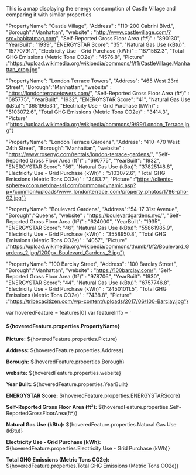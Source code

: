 This is a map displaying the energy consumption of Castle Village and comparing it with similar properties


"PropertyName": "Castle Village", "Address" : "110-200 Cabrini Blvd.", "Borough":"Manhattan", "website" : "http://www.castlevillage.com/?src=habitatmag.com", "Self-Reported Gross Floor Area (ft²)" : "890130", "YearBuilt": "1939", "ENERGYSTAR Score": "35", "Natural Gas Use (kBtu)": "15770791.1", "Electricity Use - Grid Purchase (kWh)" : "1871582.3", "Total GHG Emissions (Metric Tons CO2e)" : "4576.8", "Picture" :"https://upload.wikimedia.org/wikipedia/commons/f/f1/CastleVillage.Manhattan_crop.jpg"

"PropertyName": "London Terrace Towers", "Address": "465 West 23rd Street", "Borough":"Manhattan", "website" : "https://londonterracetowers.com/", "Self-Reported Gross Floor Area (ft²)" : "685775", "YearBuilt": "1932", "ENERGYSTAR Score": "41", "Natural Gas Use (kBtu)": "36519653.1", "Electricity Use - Grid Purchase (kWh)" : "5103072.6", "Total GHG Emissions (Metric Tons CO2e)" : "3414.3", "Picture" :"https://upload.wikimedia.org/wikipedia/commons/9/99/London_Terrace.jpg"}

"PropertyName": "London Terrace Gardens", "Address": "410-470 West 24th Street", "Borough":"Manhattan", "website" : "https://www.rosenyc.com/rentals/london-terrace-gardens/", "Self-Reported Gross Floor Area (ft²)" : "690775", "YearBuilt": "1932", "ENERGYSTAR Score": "56", "Natural Gas Use (kBtu)": "37825148.8", "Electricity Use - Grid Purchase (kWh)" : "5103072.6", "Total GHG Emissions (Metric Tons CO2e)" : "3483.7", "Picture" :"https://clients-spherexxcom.netdna-ssl.com/common/dynamic.asp?p=/common/uploads/www_londonterrace_com/property_photos/1786-pho-02.jpg"}


"PropertyName": "Boulevard Gardens", "Address":"54-17 31st Avenue", "Borough":"Queens", "website" : "https://boulevardgardens.nyc/", "Self-Reported Gross Floor Area (ft²)" : "624000", "YearBuilt": "1935", "ENERGYSTAR Score": "46", "Natural Gas Use (kBtu)": "55861985.9", "Electricity Use - Grid Purchase (kWh)" : "3558950.8", "Total GHG Emissions (Metric Tons CO2e)" : "4057", "Picture" :"https://upload.wikimedia.org/wikipedia/commons/thumb/f/f2/Boulevard_Gardens_2.jpg/1200px-Boulevard_Gardens_2.jpg"}

"PropertyName": "100 Barclay Street", "Address": "100 Barclay Street", "Borough":"Manhattan", "website" : "https://100barclay.com/", "Self-Reported Gross Floor Area (ft²)" : "978706", "YearBuilt": "1930", "ENERGYSTAR Score": "44", "Natural Gas Use (kBtu)": "6757746.8", "Electricity Use - Grid Purchase (kWh)" : "24501011.5", "Total GHG Emissions (Metric Tons CO2e)" : "7438.8", "Picture" :"https://tribecacitizen.com/wp-content/uploads/2017/06/100-Barclay.jpg"}

var hoveredFeature = features[0]
var featureInfo = `
  <h4>${hoveredFeature.properties.PropertyName}</h4>
  <p><strong>Picture:</strong> ${hoveredFeature.properties.Picture}</p>
  <p><strong>Address:</strong> ${hoveredFeature.properties.Address}</p>
  <p><strong>Borough:</strong> ${hoveredFeature.properties.Borough}</p>
  <p><strong>website:</strong> ${hoveredFeature.properties.website}</p>
  <p><strong>Year Built:</strong> ${hoveredFeature.properties.YearBuilt}</p>
  <p><strong>ENERGYSTAR Score:</strong> ${hoveredFeature.properties.ENERGYSTARScore}</p>
  <p><strong>Self-Reported Gross Floor Area (ft²):</strong> ${hoveredFeature.properties.Self-ReportedGrossFloorArea(ft²)}</p>
  <p><strong>Natural Gas Use (kBtu):</strong> ${hoveredFeature.properties.Natural Gas Use (kBtu)}</p>
  <p><strong>Electricity Use - Grid Purchase (kWh):</strong> ${hoveredFeature.properties.Electricity Use - Grid Purchase (kWh)}</p>
  <p><strong>Total GHG Emissions (Metric Tons CO2e):</strong> ${hoveredFeature.properties.Total GHG Emissions (Metric Tons CO2e)}</p>
